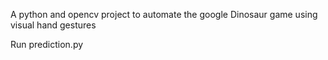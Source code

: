 A python and opencv project to automate the google Dinosaur game using visual hand gestures

Run prediction.py 
